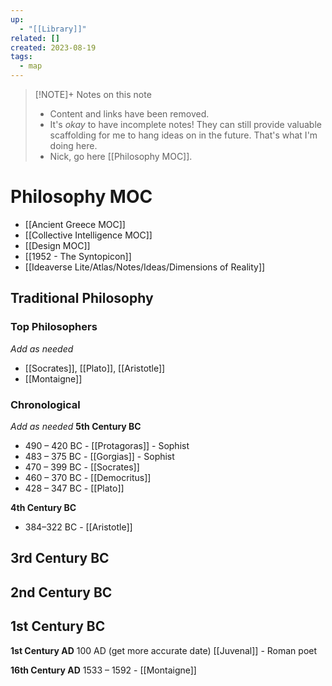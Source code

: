 ```yaml
---
up:
  - "[[Library]]"
related: []
created: 2023-08-19
tags:
  - map
---
```


> [!NOTE]+ Notes on this note
> - Content and links have been removed.
> - It's *okay* to have incomplete notes! They can still provide valuable scaffolding for me to hang ideas on in the future. That's what I'm doing here.
> - Nick, go here [[Philosophy MOC]].

# Philosophy MOC
- [[Ancient Greece MOC]]
- [[Collective Intelligence MOC]]
- [[Design MOC]]
- [[1952 - The Syntopicon]]
- [[Ideaverse Lite/Atlas/Notes/Ideas/Dimensions of Reality]]


## Traditional Philosophy
### Top Philosophers
*Add as needed*
- [[Socrates]], [[Plato]], [[Aristotle]]
- [[Montaigne]]

### Chronological 

*Add as needed*
**5th Century BC**
- 490 – 420 BC - [[Protagoras]] - Sophist
- 483 – 375 BC - [[Gorgias]] - Sophist
- 470 – 399 BC - [[Socrates]]
- 460 – 370 BC - [[Democritus]]
- 428 – 347 BC - [[Plato]]

**4th Century BC**
- 384–322 BC - [[Aristotle]]

**3rd Century BC**
- 

**2nd Century BC**
- 

**1st Century BC**
- 

**1st Century AD**
100 AD (get more accurate date) [[Juvenal]] - Roman poet

**16th Century AD**
1533 – 1592 - [[Montaigne]]